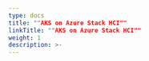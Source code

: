 ```yaml
---
type: docs
title: ""AKS on Azure Stack HCI""
linkTitle: ""AKS on Azure Stack HCI""
weight: 1
description: >-
---
```


